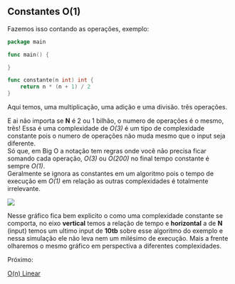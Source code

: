 ## Constantes O(1)

Fazemos isso contando as operações, exemplo:

```go
package main

func main() {

}

func constante(n int) int {
	return n * (n + 1) / 2
}
```


Aqui temos, uma multiplicação, uma adição e uma divisão. três operações.

E ai não importa se **N** é 2 ou 1 bilhão, o numero de operações é o mesmo, três! Essa é uma complexidade de _O(3)_ é um tipo de complexidade constante pois o numero de operações não muda mesmo que o input seja diferente.  
Só que, em Big O a notação tem regras onde você não precisa ficar somando cada operação, _O(3)_ ou _O(200)_ no final tempo constante é sempre _O(1)_.  
Geralmente se ignora as constantes em um algoritmo pois o tempo de execução em _O(1)_ em relação as outras complexidades é totalmente irrelevante.

![](https://cdn-images-1.medium.com/max/800/1*TVLSKfjYYMpMLCdps-z2GA.png)

Nesse gráfico fica bem explicito o como uma complexidade constante se comporta, no eixo **vertical** temos a relação de tempo e **horizontal** a de **N** (input) temos um ultimo input de **10tb** sobre esse algoritmo do exemplo e nessa simulação ele não leva nem um milésimo de execução. Mais a frente olharemos o mesmo gráfico em perspectiva a diferentes complexidades.

Próximo:

[O(n) Linear](https://github.com/wagnerdevocelot/DSA/tree/master/BIG%20O%20NOTATION/linear)
